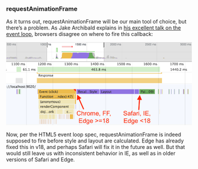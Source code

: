 
### requestAnimationFrame

As it turns out, requestAnimationFrame will be our main tool of choice, but there’s a problem. As Jake Archibald explains in [his excellent talk on the event loop](https://www.youtube.com/watch?v=cCOL7MC4Pl0), browsers disagree on where to fire this callback:

![](../images/raf-firing.png)

Now, per the HTML5 event loop spec, requestAnimationFrame is indeed supposed to fire before style and layout are calculated. Edge has already fixed this in v18, and perhaps Safari will fix it in the future as well. But that would still leave us with inconsistent behavior in IE, as well as in older versions of Safari and Edge.